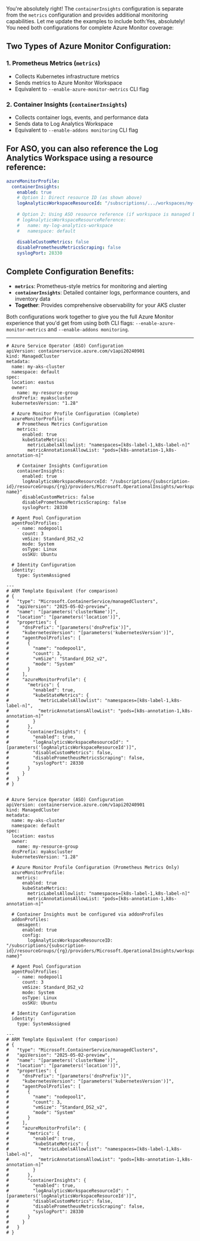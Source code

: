 You're absolutely right! The `containerInsights` configuration is separate from the `metrics` configuration and provides additional monitoring capabilities. Let me update the examples to include both:Yes, absolutely! You need both configurations for complete Azure Monitor coverage:

## Two Types of Azure Monitor Configuration:

### 1. **Prometheus Metrics** (`metrics`)
- Collects Kubernetes infrastructure metrics
- Sends metrics to Azure Monitor Workspace
- Equivalent to `--enable-azure-monitor-metrics` CLI flag

### 2. **Container Insights** (`containerInsights`)
- Collects container logs, events, and performance data
- Sends data to Log Analytics Workspace
- Equivalent to `--enable-addons monitoring` CLI flag

## For ASO, you can also reference the Log Analytics Workspace using a resource reference:

```yaml
azureMonitorProfile:
  containerInsights:
    enabled: true
    # Option 1: Direct resource ID (as shown above)
    logAnalyticsWorkspaceResourceId: "/subscriptions/.../workspaces/my-workspace"
    
    # Option 2: Using ASO resource reference (if workspace is managed by ASO)
    # logAnalyticsWorkspaceResourceReference:
    #   name: my-log-analytics-workspace
    #   namespace: default
    
    disableCustomMetrics: false
    disablePrometheusMetricsScraping: false
    syslogPort: 28330
```

## Complete Configuration Benefits:

- **`metrics`**: Prometheus-style metrics for monitoring and alerting
- **`containerInsights`**: Detailed container logs, performance counters, and inventory data
- **Together**: Provides comprehensive observability for your AKS cluster

Both configurations work together to give you the full Azure Monitor experience that you'd get from using both CLI flags: `--enable-azure-monitor-metrics` and `--enable-addons monitoring`.


---

```
# Azure Service Operator (ASO) Configuration
apiVersion: containerservice.azure.com/v1api20240901
kind: ManagedCluster
metadata:
  name: my-aks-cluster
  namespace: default
spec:
  location: eastus
  owner:
    name: my-resource-group
  dnsPrefix: myakscluster
  kubernetesVersion: "1.28"
  
  # Azure Monitor Profile Configuration (Complete)
  azureMonitorProfile:
    # Prometheus Metrics Configuration
    metrics:
      enabled: true
      kubeStateMetrics:
        metricLabelsAllowlist: "namespaces=[k8s-label-1,k8s-label-n]"
        metricAnnotationsAllowList: "pods=[k8s-annotation-1,k8s-annotation-n]"
    
    # Container Insights Configuration
    containerInsights:
      enabled: true
      logAnalyticsWorkspaceResourceId: "/subscriptions/{subscription-id}/resourceGroups/{rg}/providers/Microsoft.OperationalInsights/workspaces/{workspace-name}"
      disableCustomMetrics: false
      disablePrometheusMetricsScraping: false
      syslogPort: 28330
  
  # Agent Pool Configuration
  agentPoolProfiles:
    - name: nodepool1
      count: 3
      vmSize: Standard_DS2_v2
      mode: System
      osType: Linux
      osSKU: Ubuntu

  # Identity Configuration
  identity:
    type: SystemAssigned

---
# ARM Template Equivalent (for comparison)
# {
#   "type": "Microsoft.ContainerService/managedClusters",
#   "apiVersion": "2025-05-02-preview",
#   "name": "[parameters('clusterName')]",
#   "location": "[parameters('location')]",
#   "properties": {
#     "dnsPrefix": "[parameters('dnsPrefix')]",
#     "kubernetesVersion": "[parameters('kubernetesVersion')]",
#     "agentPoolProfiles": [
#       {
#         "name": "nodepool1",
#         "count": 3,
#         "vmSize": "Standard_DS2_v2",
#         "mode": "System"
#       }
#     ],
#     "azureMonitorProfile": {
#       "metrics": {
#         "enabled": true,
#         "kubeStateMetrics": {
#           "metricLabelsAllowlist": "namespaces=[k8s-label-1,k8s-label-n]",
#           "metricAnnotationsAllowList": "pods=[k8s-annotation-1,k8s-annotation-n]"
#         }
#       },
#       "containerInsights": {
#         "enabled": true,
#         "logAnalyticsWorkspaceResourceId": "[parameters('logAnalyticsWorkspaceResourceId')]",
#         "disableCustomMetrics": false,
#         "disablePrometheusMetricsScraping": false,
#         "syslogPort": 28330
#       }
#     }
#   }
# }
```


```

# Azure Service Operator (ASO) Configuration
apiVersion: containerservice.azure.com/v1api20240901
kind: ManagedCluster
metadata:
  name: my-aks-cluster
  namespace: default
spec:
  location: eastus
  owner:
    name: my-resource-group
  dnsPrefix: myakscluster
  kubernetesVersion: "1.28"
  
  # Azure Monitor Profile Configuration (Prometheus Metrics Only)
  azureMonitorProfile:
    metrics:
      enabled: true
      kubeStateMetrics:
        metricLabelsAllowlist: "namespaces=[k8s-label-1,k8s-label-n]"
        metricAnnotationsAllowList: "pods=[k8s-annotation-1,k8s-annotation-n]"
  
  # Container Insights must be configured via addonProfiles
  addonProfiles:
    omsagent:
      enabled: true
      config:
        logAnalyticsWorkspaceResourceID: "/subscriptions/{subscription-id}/resourceGroups/{rg}/providers/Microsoft.OperationalInsights/workspaces/{workspace-name}"
  
  # Agent Pool Configuration
  agentPoolProfiles:
    - name: nodepool1
      count: 3
      vmSize: Standard_DS2_v2
      mode: System
      osType: Linux
      osSKU: Ubuntu

  # Identity Configuration
  identity:
    type: SystemAssigned

---
# ARM Template Equivalent (for comparison)
# {
#   "type": "Microsoft.ContainerService/managedClusters",
#   "apiVersion": "2025-05-02-preview",
#   "name": "[parameters('clusterName')]",
#   "location": "[parameters('location')]",
#   "properties": {
#     "dnsPrefix": "[parameters('dnsPrefix')]",
#     "kubernetesVersion": "[parameters('kubernetesVersion')]",
#     "agentPoolProfiles": [
#       {
#         "name": "nodepool1",
#         "count": 3,
#         "vmSize": "Standard_DS2_v2",
#         "mode": "System"
#       }
#     ],
#     "azureMonitorProfile": {
#       "metrics": {
#         "enabled": true,
#         "kubeStateMetrics": {
#           "metricLabelsAllowlist": "namespaces=[k8s-label-1,k8s-label-n]",
#           "metricAnnotationsAllowList": "pods=[k8s-annotation-1,k8s-annotation-n]"
#         }
#       },
#       "containerInsights": {
#         "enabled": true,
#         "logAnalyticsWorkspaceResourceId": "[parameters('logAnalyticsWorkspaceResourceId')]",
#         "disableCustomMetrics": false,
#         "disablePrometheusMetricsScraping": false,
#         "syslogPort": 28330
#       }
#     }
#   }
# }
```